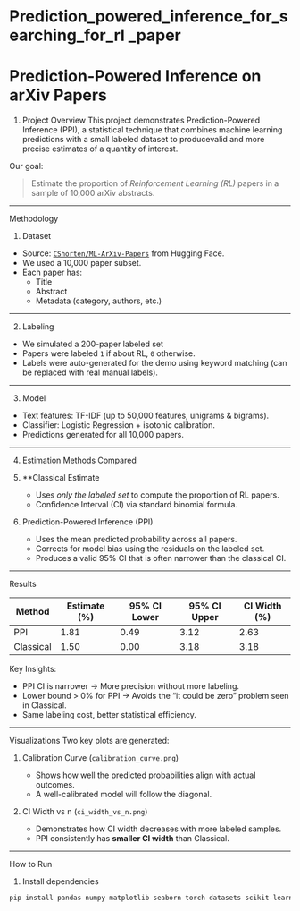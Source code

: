 # Prediction_powered_inference_for_searching_for_rl _paper
# Prediction-Powered Inference on arXiv Papers

1. Project Overview
This project demonstrates Prediction-Powered Inference (PPI), a statistical technique that combines machine learning predictions with a small labeled dataset to producevalid and more precise estimates of a quantity of interest.

Our goal:  
> Estimate the proportion of *Reinforcement Learning (RL)* papers in a sample of 10,000 arXiv abstracts.

---

 Methodology

1. Dataset
- Source: [`CShorten/ML-ArXiv-Papers`](https://huggingface.co/datasets/CShorten/ML-ArXiv-Papers) from Hugging Face.
- We used a 10,000 paper subset.
- Each paper has:
  - Title
  - Abstract
  - Metadata (category, authors, etc.)

---

 2. Labeling
- We simulated a 200-paper labeled set
- Papers were labeled `1` if about RL, `0` otherwise.
- Labels were auto-generated for the demo using keyword matching (can be replaced with real manual labels).

---

 3. Model
- Text features: TF-IDF (up to 50,000 features, unigrams & bigrams).
- Classifier: Logistic Regression + isotonic calibration.
- Predictions generated for all 10,000 papers.

---

 4. Estimation Methods Compared
1. **Classical Estimate
   - Uses *only the labeled set* to compute the proportion of RL papers.
   - Confidence Interval (CI) via standard binomial formula.

2. Prediction-Powered Inference (PPI)
   - Uses the mean predicted probability across all papers.
   - Corrects for model bias using the residuals on the labeled set.
   - Produces a valid 95% CI that is often narrower than the classical CI.

---

Results

| Method      | Estimate (%) | 95% CI Lower | 95% CI Upper | CI Width (%) |
|-------------|--------------|--------------|--------------|--------------|
|   PPI       |   1.81       | 0.49         | 3.12         | 2.63         |
| Classical   | 1.50         | 0.00         | 3.18         | 3.18         |

Key Insights:
- PPI CI is narrower → More precision without more labeling.
- Lower bound > 0% for PPI → Avoids the “it could be zero” problem seen in Classical.
- Same labeling cost, better statistical efficiency.

---

Visualizations
Two key plots are generated:

1. Calibration Curve (`calibration_curve.png`)
   - Shows how well the predicted probabilities align with actual outcomes.
   - A well-calibrated model will follow the diagonal.

2. CI Width vs n (`ci_width_vs_n.png`)
   - Demonstrates how CI width decreases with more labeled samples.
   - PPI consistently has **smaller CI width** than Classical.

---

How to Run

1. Install dependencies
```bash
pip install pandas numpy matplotlib seaborn torch datasets scikit-learn joblib



